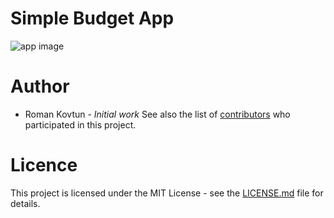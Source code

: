 # Simple Budget App

![app image](https://github.com/GYTO/simple-js-budget-app/docs/images/app-image.png)

# Author

- Roman Kovtun - *Initial work*
See also the list of [contributors](https://github.com/GYTO/simple-js-budget-app/graphs/contributors) who participated in this project.

# Licence
This project is licensed under the MIT License - see the [LICENSE.md](https://github.com/GYTO/simple-js-budget-app/blob/master/LICENCE.md) file for details.
